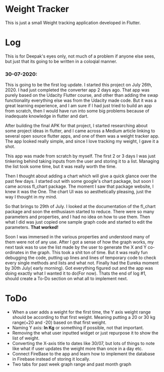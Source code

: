 # Weight Tracker
This is just a small Weight tracking application developed in Flutter. 

# Log
This is for Deepak's eyes only, not much of a problem if anyone else sees, but just that its going to be written in a coloqial manner.

### 30-07-2020:
This is going to be the first log update. I started this project on July 26th, 2020. I had just completed the converter app 2 days ago. That app was purely based on the Udacity Flutter course, and other than adding the swap functionality everything else was from the Udacity made code. But it was a great learning experience, and I am sure if I had just tried to build an app from scratch, then I would have run into some big problems because of inadequate knowledge in flutter and dart.

After building the final APK for that project, I started researching about some project ideas in flutter, and I came across a Medium article linking to several open source flutter apps, and one of them was a weight tracker app. The app looked really simple, and since I love tracking my weight, I gave it a shot.

This app was made from scratch by myself. The first 2 or 3 days I was just tinkering behind taking inputs from the user and storing it to a list. Managing the list took some time, but it was really worth the time.

Then I thought about adding a chart which will give a quick glance over the past few days. I started out with some google's chart package, but soon I came across fl_chart package. The moment I saw that package website, I knew it was the One. The chart UI was so aesthetically pleasing, just the way I thought in my mind.

So that brings to 29th of July. I looked at the documentation of the fl_chart package and soon the enthusiasm started to reduce. There were so many parameters and properties, and I had no idea on how to use them. Then what I did was just copied one sample graph code and started to edit the parameters. **That worked!**

Soon I was immersed in the various properties and understood many of them were not of any use. After I got a sense of how the graph works, my next task was to use the list made by the user to generate the X and Y co-ordinates in the graph. This took a shit ton of time. But it was really fun debugging the code, putting up lines and lines of temporary code to check every single methods and lists and what not. Finally had the Eureka moment by 30th July( early morning). Got everything figured out and the app was doing exactly what I wanted it to do(For now). Thats the end of log #1, should create a To-Do section on what all to implement next.

# ToDo
* When a user adds a weight for the first time, the Y axis weight range should be according to that first weight. Meaning putting a 20 or 30 kg range(+20 and -20) based on that first weight.
* Naming Y axis: **In Kg** or something if possible, not that important.
* Removing the what user inputted widget or just repurpose it to show the list of weight.
* Converting the X-axis title to dates like 30/07, but lots of things to note like what if user updates the weight more than once in a day etc. 
* Connect FireBase to the app and learn how to implement the database in Firebase instead of storing it locally.
* Two tabs for past week graph range and past month graph